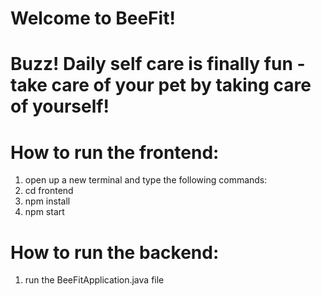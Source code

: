 # Welcome to BeeFit!
# Buzz! Daily self care is finally fun - take care of your pet by taking care of yourself!

# How to run the frontend:
1. open up a new terminal and type the following commands:
2. cd frontend
3. npm install
4. npm start

# How to run the backend:
1. run the BeeFitApplication.java file
